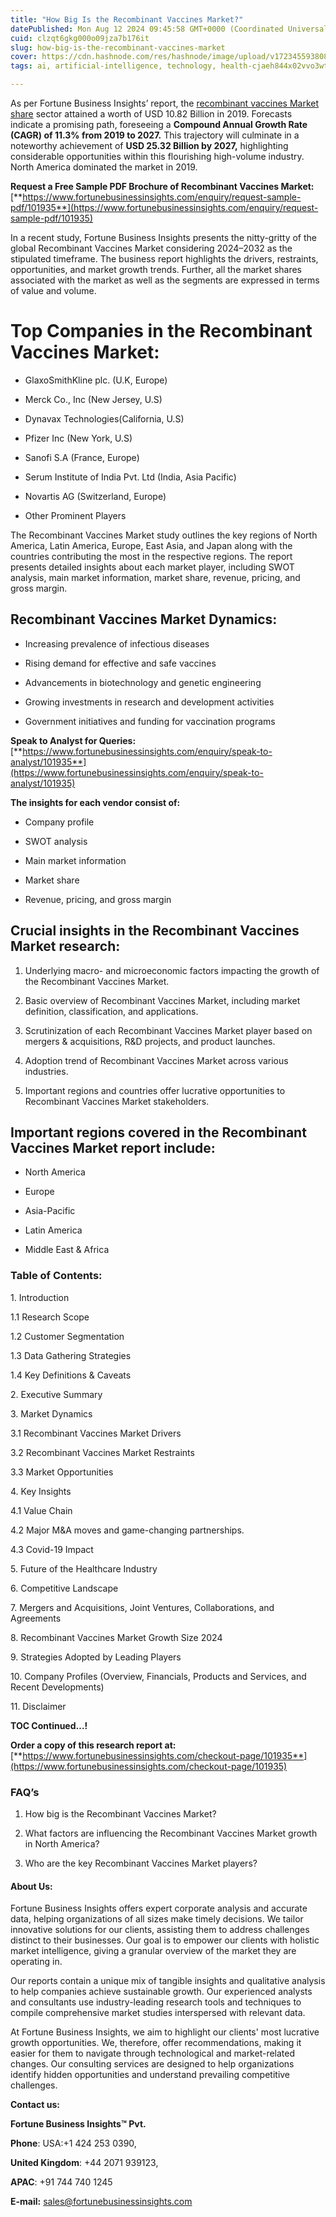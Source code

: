 ```yaml
---
title: "How Big Is the Recombinant Vaccines Market?"
datePublished: Mon Aug 12 2024 09:45:58 GMT+0000 (Coordinated Universal Time)
cuid: clzqt6gkg000o09jza7b176it
slug: how-big-is-the-recombinant-vaccines-market
cover: https://cdn.hashnode.com/res/hashnode/image/upload/v1723455938081/104855ca-aef1-46ea-8e02-02cfebabbf36.png
tags: ai, artificial-intelligence, technology, health-cjaeh844x02vvo3wtj5r2s75q, healthcare

---
```


As per Fortune Business Insights’ report, the [recombinant vaccines Market share](https://www.fortunebusinessinsights.com/industry-reports/recombinant-vaccines-market-101935) sector attained a worth of USD 10.82 Billion in 2019. Forecasts indicate a promising path, foreseeing a **Compound Annual Growth Rate (CAGR) of 11.3% from 2019 to 2027.** This trajectory will culminate in a noteworthy achievement of **USD 25.32 Billion by 2027,** highlighting considerable opportunities within this flourishing high-volume industry. North America dominated the market in 2019.

**Request a Free Sample PDF Brochure of Recombinant Vaccines Market:** [**https://www.fortunebusinessinsights.com/enquiry/request-sample-pdf/101935**](https://www.fortunebusinessinsights.com/enquiry/request-sample-pdf/101935)

In a recent study, Fortune Business Insights presents the nitty-gritty of the global Recombinant Vaccines Market considering 2024–2032 as the stipulated timeframe. The business report highlights the drivers, restraints, opportunities, and market growth trends. Further, all the market shares associated with the market as well as the segments are expressed in terms of value and volume.

# **Top Companies in the Recombinant Vaccines Market:**

* GlaxoSmithKline plc. (U.K, Europe)
    
* Merck Co., Inc (New Jersey, U.S)
    
* Dynavax Technologies(California, U.S)
    
* Pfizer Inc (New York, U.S)
    
* Sanofi S.A (France, Europe)
    
* Serum Institute of India Pvt. Ltd (India, Asia Pacific)
    
* Novartis AG (Switzerland, Europe)
    
* Other Prominent Players
    

The Recombinant Vaccines Market study outlines the key regions of North America, Latin America, Europe, East Asia, and Japan along with the countries contributing the most in the respective regions. The report presents detailed insights about each market player, including SWOT analysis, main market information, market share, revenue, pricing, and gross margin.

## Recombinant Vaccines Market **Dynamics**:

* Increasing prevalence of infectious diseases
    
* Rising demand for effective and safe vaccines
    
* Advancements in biotechnology and genetic engineering
    
* Growing investments in research and development activities
    
* Government initiatives and funding for vaccination programs
    

**Speak to Analyst for Queries:** [**https://www.fortunebusinessinsights.com/enquiry/speak-to-analyst/101935**](https://www.fortunebusinessinsights.com/enquiry/speak-to-analyst/101935)

**The insights for each vendor consist of:**

* Company profile
    
* SWOT analysis
    
* Main market information
    
* Market share
    
* Revenue, pricing, and gross margin
    

## **Crucial insights in the Recombinant Vaccines Market research:**

1. Underlying macro- and microeconomic factors impacting the growth of the Recombinant Vaccines Market.
    
2. Basic overview of Recombinant Vaccines Market, including market definition, classification, and applications.
    
3. Scrutinization of each Recombinant Vaccines Market player based on mergers & acquisitions, R&D projects, and product launches.
    
4. Adoption trend of Recombinant Vaccines Market across various industries.
    
5. Important regions and countries offer lucrative opportunities to Recombinant Vaccines Market stakeholders.
    

## **Important regions covered in the Recombinant Vaccines Market report include:**

* North America
    
* Europe
    
* Asia-Pacific
    
* Latin America
    
* Middle East & Africa
    

### **Table of Contents:**

1\. Introduction

1.1 Research Scope

1.2 Customer Segmentation

1.3 Data Gathering Strategies

1.4 Key Definitions & Caveats

2\. Executive Summary

3\. Market Dynamics

3.1 Recombinant Vaccines Market Drivers

3.2 Recombinant Vaccines Market Restraints

3.3 Market Opportunities

4\. Key Insights

4.1 Value Chain

4.2 Major M&A moves and game-changing partnerships.

4.3 Covid-19 Impact

5\. Future of the Healthcare Industry

6\. Competitive Landscape

7\. Mergers and Acquisitions, Joint Ventures, Collaborations, and Agreements

8\. Recombinant Vaccines Market Growth Size 2024

9\. Strategies Adopted by Leading Players

10\. Company Profiles (Overview, Financials, Products and Services, and Recent Developments)

11\. Disclaimer

**TOC Continued…!**

**Order a copy of this research report at:** [**https://www.fortunebusinessinsights.com/checkout-page/101935**](https://www.fortunebusinessinsights.com/checkout-page/101935)

### **FAQ’s**

1. How big is the Recombinant Vaccines Market?
    
2. What factors are influencing the Recombinant Vaccines Market growth in North America?
    
3. Who are the key Recombinant Vaccines Market players?
    

#### **About Us:**

Fortune Business Insights offers expert corporate analysis and accurate data, helping organizations of all sizes make timely decisions. We tailor innovative solutions for our clients, assisting them to address challenges distinct to their businesses. Our goal is to empower our clients with holistic market intelligence, giving a granular overview of the market they are operating in.

Our reports contain a unique mix of tangible insights and qualitative analysis to help companies achieve sustainable growth. Our experienced analysts and consultants use industry-leading research tools and techniques to compile comprehensive market studies interspersed with relevant data.

At Fortune Business Insights, we aim to highlight our clients' most lucrative growth opportunities. We, therefore, offer recommendations, making it easier for them to navigate through technological and market-related changes. Our consulting services are designed to help organizations identify hidden opportunities and understand prevailing competitive challenges.

**Contact us:**

**Fortune Business Insights™ Pvt.**

**Phone**: USA:+1 424 253 0390,

**United Kingdom**: +44 2071 939123,

**APAC**: +91 744 740 1245

**E-mail:** [sales@fortunebusinessinsights.com](mailto:sales@fortunebusinessinsights.com)
